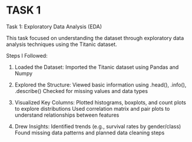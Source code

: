 # TASK 1

Task 1: Exploratory Data Analysis (EDA)

This task focused on understanding the dataset through exploratory data analysis techniques using the Titanic dataset.

Steps I Followed:

1. Loaded the Dataset:
    Imported the Titanic dataset using Pandas and Numpy

2. Explored the Structure: 
    Viewed basic information using .head(), .info(), .describe() 
    Checked for missing values and data types

3. Visualized Key Columns:
    Plotted histograms, boxplots, and count plots to explore distributions
    Used correlation matrix and pair plots to understand relationships between features

4. Drew Insights:
    Identified trends (e.g., survival rates by gender/class)
    Found missing data patterns and planned data cleaning steps
